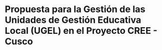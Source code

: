 # Propuesta para la Gestión de las Unidades de Gestión Educativa Local (UGEL) en el Proyecto CREE - Cusco